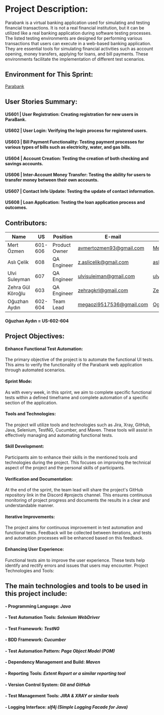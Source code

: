 # Project Description:

Parabank is a virtual banking application used for simulating and testing financial transactions. 
It is not a real financial institution, but it can be utilized like a real banking application during software testing processes.
The listed testing environments are designed for performing various transactions that users can execute in a web-based banking application. 
They are essential tools for simulating financial activities such as account opening, money transfers, applying for loans, and bill payments. 
These environments facilitate the implementation of different test scenarios.

## Environment for This Sprint:

[Parabank](https://parabank.parasoft.com/)

## User Stories Summary:

#### US601 | User Registration: Creating registration for new users in ParaBank.
#### US602 | User Login: Verifying the login process for registered users.
#### US603 | Bill Payment Functionality: Testing payment processes for various types of bills such as electricity, water, and gas bills.
#### US604 | Account Creation: Testing the creation of both checking and savings accounts.
#### US606 | Inter-Account Money Transfer: Testing the ability for users to transfer money between their own accounts.
#### US607 | Contact Info Update: Testing the update of contact information.
#### US608 | Loan Application: Testing the loan application process and outcomes.

## Contributors:

|Name |US|Position |E-mail|GitHub|
|-----------|-------|-----------|------------|-------|
|Mert Özmen|601-606|Product Owner|avmertozmen93@gmail.com|[MertOzmen5](https://github.com/MertOzmen5)|
|Aslı Çelik|608|QA Engineer|z.aslicelik@gmail.com|[asli003](https://github.com/asli003)|
|Ulvi Suleyman|607|QA Engineer|ulvisuleiman@gmail.com|[ulvisuleiman](https://github.com/ulvisuleiman)|
|Zehra Gül Köroğlu|603|QA Engineer|zehragkrl@gmail.com|[ZehraGKrl](https://github.com/ZehraGKrl)|
|Oğuzhan Aydın|602-604|Team Lead|megaozi9517536@gmail.com|[OguzhanAydin93](https://github.com/OguzhanAydin93)|


#### Oğuzhan Aydın = US-602-604

## Project Objectives:

#### Enhance Functional Test Automation: 
The primary objective of the project is to
automate the functional UI tests. This aims to verify the functionality of the Parabank web
application through automated scenarios.

#### Sprint Mode: 
As with every week, in this sprint, we aim to complete specific
functional tests within a defined timeframe and complete automation of a specific section of
the application.

#### Tools and Technologies: 
The project will utilize tools and technologies such as Jira,
Xray, GitHub, Java, Selenium, TestNG, Cucumber, and Maven. These tools will assist in
effectively managing and automating functional tests.

#### Skill Development: 
Participants aim to enhance their skills in the mentioned tools
and technologies during the project. This focuses on improving the technical aspect of the
project and the personal skills of participants.

#### Verification and Documentation: 
At the end of the sprint, the team lead will share
the project's GitHub repository link in the Discord #projects channel. This ensures
continuous monitoring of project progress and documents the results in a clear and
understandable manner.

#### Iterative Improvements: 
The project aims for continuous improvement in test
automation and functional tests. Feedback will be collected between iterations, and tests and
automation processes will be enhanced based on this feedback.

#### Enhancing User Experience: 
Functional tests aim to improve the user experience.
These tests help identify and rectify errors and issues that users may encounter.
Project Technologies and Tools:


## The main technologies and tools to be used in this project include:

#### - Programming Language: *Java*
#### - Test Automation Tools: *Selenium WebDriver*
#### - Test Framework: *TestNG*
#### - BDD Framework: *Cucumber*
#### - Test Automation Pattern: *Page Object Model (POM)*
#### - Dependency Management and Build: *Maven*
#### - Reporting Tools: *Extent Report or a similar reporting tool*
#### - Version Control System: *Git and GitHub*
#### - Test Management Tools: *JIRA & XRAY or similar tools*
#### - Logging Interface: *slf4j (Simple Logging Facade for Java)*

